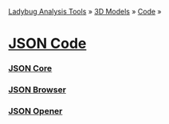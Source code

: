 ﻿[Ladybug Analysis Tools]( ../../../index.html  ) &raquo; [3D Models]( ../../index.html ) &raquo;
[Code]( ../index.html ) &raquo;

[JSON Code]( index.html )
===

### [JSON Core]( core/index.html )

### [JSON Browser]( browser/index.html )

### [JSON Opener]( opener/index.html )


